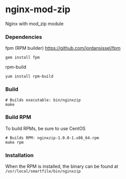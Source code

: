# nginx-mod-zip
Nginx with mod_zip module

### Dependencies
fpm (RPM builder) https://github.com/jordansissel/fpm
```
gem install fpm
```
rpm-build
```
yum install rpm-build
```

### Build
```
# Builds executable: bin/nginxzip
make
```

### Build RPM
To build RPMs, be sure to use CentOS
```
# Builds RPM: nginxzip-1.0.0-1.x86_64.rpm
make rpm
```

### Installation
When the RPM is installed, the binary can be found at `/usr/local/smartfile/bin/nginxzip`
